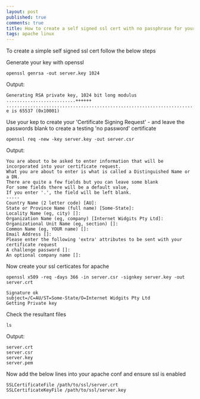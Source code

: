 ```yaml
---
layout: post
published: true
comments: true
title: How to create a self signed ssl cert with no passphrase for your test server
tags: apache linux
---
```


To create a simple self signed ssl cert follow the below steps

Generate your key with openssl

``` shell
openssl genrsa -out server.key 1024
```
Output:

``` shell
Generating RSA private key, 1024 bit long modulus
..........................++++++
..................................................................................++++++
e is 65537 (0x10001)
```

Use your kep to create your 'Certificate Signing Request' - and leave the passwords blank to create a testing 'no password' certificate

``` shell
openssl req -new -key server.key -out server.csr
```
Output:
    
``` shell
You are about to be asked to enter information that will be incorporated into your certificate request.
What you are about to enter is what is called a Distinguished Name or a DN.
There are quite a few fields but you can leave some blank
For some fields there will be a default value,
If you enter '.', the field will be left blank.
-----
Country Name (2 letter code) [AU]:
State or Province Name (full name) [Some-State]:
Locality Name (eg, city) []: 
Organization Name (eg, company) [Internet Widgits Pty Ltd]: 
Organizational Unit Name (eg, section) []: 
Common Name (eg, YOUR name) []: 
Email Address []: 
Please enter the following 'extra' attributes to be sent with your certificate request
A challenge password []:
An optional company name []:
```

Now create your ssl certicates for apache

``` shell
openssl x509 -req -days 366 -in server.csr -signkey server.key -out server.crt
```

``` shell
Signature ok
subject=/C=AU/ST=Some-State/O=Internet Widgits Pty Ltd 
Getting Private key 
```
Check the resultant files

``` shell
ls
```

Output:

``` shell
server.crt 
server.csr 
server.key 
server.pem
```

Now add the below lines into your apache conf and ensure ssl is enabled

``` shell
SSLCertificateFile /path/to/ssl/server.crt 
SSLCertificateKeyFile /path/to/ssl/server.key 
```
